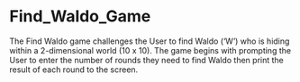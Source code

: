 # Find_Waldo_Game
The Find Waldo game challenges the User to find Waldo (‘W’) who is hiding within a 2-dimensional world (10 x 10).
The game begins with prompting the User to enter the number of rounds they need to find Waldo then print the result of each round to the screen. 
